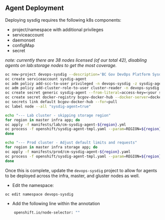 ## Agent Deployment
Deploying sysdig requires the following k8s components:

- project/namespace with additional privileges
- serviceaccount
- daemonset
- configMap
- secret

*note: currently there are 38 nodes licensed (of our total 42), disabling agents on lab:storage nodes to get the most coverage.*

``` bash
oc new-project devops-sysdig --description='BC Gov DevOps Platform Sysdig Monitoring Platform'
oc create serviceaccount sysdig-agent
oc adm policy add-scc-to-user privileged -n devops-sysdig -z sysdig-agent
oc adm policy add-cluster-role-to-user cluster-reader -n devops-sysdig -z sysdig-agent
oc create secret generic sysdig-agent --from-literal=access-key=<your sysdig access key> -n devops-sysdig
oc create secret docker-registry bcgov-docker-hub --docker-server=docker.io --docker-username=bcdevopscluster --docker-password=<docker password> --docker-email=unused
oc secrets link default bcgov-docker-hub --for=pull
oc label node --all "sysdig-agent=true"

echo "--- Lab cluster - skipping storage region"
for region in master infra app; do
oc apply -f manifests/lab/cm-sysdig-agent-${region}.yml
oc process -f openshift/sysdig-agent-tmpl.yaml --param=REGION=${region} -o yaml | oc apply -f -
done

echo "--- Prod cluster - Adjust default limits and requests"
for region in master infra storage app; do
oc apply -f manifests/prod/cm-sysdig-agent-${region}.yaml
oc process -f openshift/sysdig-agent-tmpl.yaml --param=REGION=${region} --param-file=openshift/prod.env -o yaml | oc apply -f -
done
```

Once this is complete, update the `devops-sysdig` project to allow for agents to be deployed across the infra, master, and gluster nodes as well.

- Edit the namespace:

``` bash
oc edit namespace devops-sysdig
```

- Add the following line within the annotation

``` bash
    openshift.io/node-selector: ""
```
